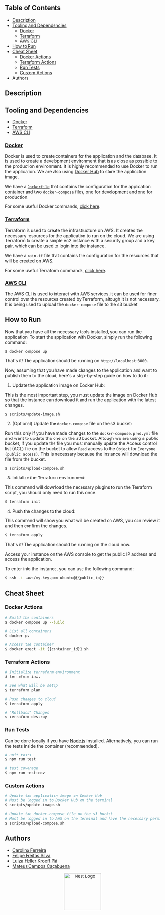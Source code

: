 <h2>Table of Contents</h2>

- [Description](#description)
- [Tooling and Dependencies](#tooling-and-dependencies)
  - [Docker](#docker)
  - [Terraform](#terraform)
  - [AWS CLI](#aws-cli)
- [How to Run](#how-to-run)
- [Cheat Sheet](#cheat-sheet)
  - [Docker Actions](#docker-actions)
  - [Terraform Actions](#terraform-actions)
  - [Run Tests](#run-tests)
  - [Custom Actions](#custom-actions)
- [Authors](#authors)

## Description
<!-- TODO: Add Business Rules and About Description -->

## Tooling and Dependencies

- [Docker](#docker)
- [Terraform](#terraform)
- [AWS CLI](#aws-cli)

### [Docker](https://www.docker.com/)

Docker is used to create containers for the application and the database. It is used to create a development environment that is as close as possible to the production environment.
It is highly recommended to use Docker to run the application.
We are also using [Docker Hub](https://hub.docker.com/) to store the application image.

We have a [`Dockerfile`](Dockerfile) that contains the configuration for the application container and two `docker-compose` files, one for [development](docker-compose.yml) and one for [production](docker-compose.prod.yml).

For some useful Docker commands, [click here](#docker-actions).

### [Terraform](https://www.terraform.io/)

Terraform is used to create the infrastructure on AWS. It creates the necessary resources for the application to run on the cloud.
We are using Terraform to create a simple ec2 instance with a security group and a key pair, which can be used to login into the instance.

We have a `main.tf` file that contains the configuration for the resources that will be created on AWS.

For some useful Terraform commands, [click here](#terraform-actions).

### [AWS CLI](https://aws.amazon.com/cli/)

The AWS CLI is used to interact with AWS services, it can be used for finer control over the resources created by Terraform, altough it is not necessary. It is being used to upload the `docker-compose` file to the s3 bucket.

## How to Run

Now that you have all the necessary tools installed, you can run the application.
To start the application with Docker, simply run the following command:

```bash
$ docker compose up
```

That's it! The application should be running on `http://localhost:3000`.

Now, assuming that you have made changes to the application and want to publish them to the cloud, here's a step-by-step guide on how to do it:

1. Update the application image on Docker Hub:

This is the most important step, you must update the image on Docker Hub so that the instance can download it and run the application with the latest changes.

```bash
$ scripts/update-image.sh
```

2. (Optional) Update the `docker-compose` file on the s3 bucket:

Run this only if you have made changes to the `docker-compose.prod.yml` file and want to update the one on the s3 bucket.
Altough we are using a public bucket, if you update the file you must manually update the Access control list (ACL) file on the bucket to allow `Read` access to the `Object` for `Everyone (public access)`. This is necessary because the instance will download the file from the bucket.

```bash
$ scripts/upload-compose.sh
```

3. Initialize the Terraform environment:

This command will download the necessary plugins to run the Terraform script, you should only need to run this once.

```bash
$ terraform init
```

4. Push the changes to the cloud:

This command will show you what will be created on AWS, you can review it and then confirm the changes.

```bash
$ terraform apply
```

That's it! The application should be running on the cloud now.

Access your instance on the AWS console to get the public IP address and access the application.

To enter into the instance, you can use the following command:

```bash
$ ssh -i .aws/my-key.pem ubuntu@{{public_ip}}
```

## Cheat Sheet

### Docker Actions

```bash
# Build the containers
$ docker compose up --build

# List all containers
$ docker ps

# Access the container
$ docker exect -it {{container_id}} sh
```

### Terraform Actions

```bash
# Initialize terraform environment
$ terraform init

# See what will be setup
$ terraform plan

# Push changes to cloud
$ terraform apply

# "Rollback" Changes
$ terraform destroy
```

### Run Tests

Can be done locally if you have [Node.js](https://nodejs.org/en/) installed.
Alternatively, you can run the tests inside the container (recommended).

```bash
# unit tests
$ npm run test

# test coverage
$ npm run test:cov
```

### Custom Actions

```bash
# Update the application image on Docker Hub
# Must be logged in to Docker Hub on the terminal
$ scripts/update-image.sh

# Update the docker-compose file on the s3 bucket
# Must be logged in to AWS on the terminal and have the necessary permissions/credentials
$ scripts/upload-compose.sh
```

## Authors

- [Carolina Ferreira](https://github.com/carolmicfer)
- [Felipe Freitas Silva](https://github.com/felipefreitassilva)
- [Luiza Heller Kroeff Plá](https://github.com/LuHellerKP)
- [Mateus Campos Caçabuena](https://github.com/mateuscacabuena)

<p align="center">
  <a href="http://nestjs.com/" target="blank"><img src="https://nestjs.com/img/logo-small.svg" width="120" alt="Nest Logo" /></a>
</p>
